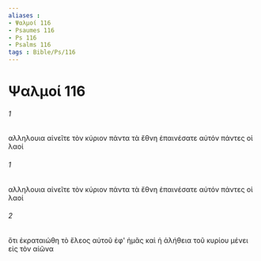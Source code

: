 ```yaml
---
aliases : 
- Ψαλμοί 116
- Psaumes 116
- Ps 116
- Psalms 116
tags : Bible/Ps/116
---
```


# Ψαλμοί 116

###### 1
αλληλουια αἰνεῖτε τὸν κύριον πάντα τὰ ἔθνη ἐπαινέσατε αὐτόν πάντες οἱ λαοί
###### 1
αλληλουια αἰνεῖτε τὸν κύριον πάντα τὰ ἔθνη ἐπαινέσατε αὐτόν πάντες οἱ λαοί
###### 2
ὅτι ἐκραταιώθη τὸ ἔλεος αὐτοῦ ἐφ' ἡμᾶς καὶ ἡ ἀλήθεια τοῦ κυρίου μένει εἰς τὸν αἰῶνα

